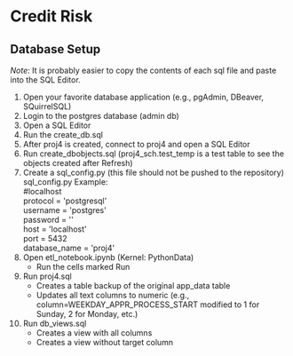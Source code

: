 # Credit Risk

## Database Setup
*Note*: It is probably easier to copy the contents of each sql file and paste into the SQL Editor.
1. Open your favorite database application (e.g., pgAdmin, DBeaver, SQuirrelSQL)
2. Login to the postgres database (admin db)
3. Open a SQL Editor
4. Run the create_db.sql
5. After proj4 is created, connect to proj4 and open a SQL Editor
6. Run create_dbobjects.sql (proj4_sch.test_temp is a test table to see the objects created after Refresh)
7. Create a sql_config.py (this file should not be pushed to the repository)</br>
    sql_config.py Example:</br>
    #localhost</br>
    protocol = 'postgresql'</br>
    username = 'postgres'</br>
    password = '<password>'</br>
    host = 'localhost'</br>
    port = 5432</br>
    database_name = 'proj4'</br>
8. Open etl_notebook.ipynb (Kernel: PythonData)
    * Run the cells marked Run
9. Run proj4.sql
    * Creates a table backup of the original app_data table
    * Updates all text columns to numeric (e.g., column=WEEKDAY_APPR_PROCESS_START modified to 1 for Sunday, 2 for Monday, etc.)
10. Run db_views.sql
    * Creates a view with all columns
    * Creates a view without target column